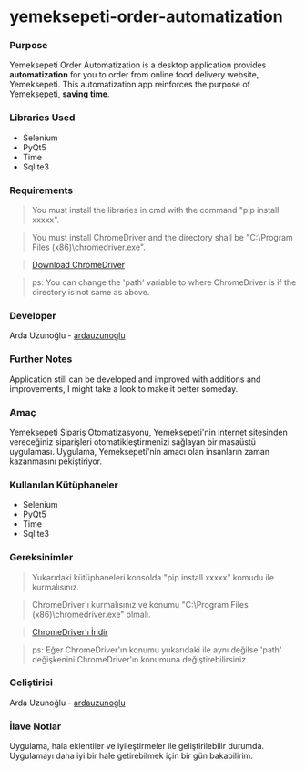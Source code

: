# yemeksepeti-order-automatization

### Purpose

Yemeksepeti Order Automatization is a desktop application provides **automatization** for you to order from online food delivery website, Yemeksepeti. This automatization app reinforces the purpose of Yemeksepeti, **saving time**.

### Libraries Used

- Selenium 
- PyQt5
- Time
- Sqlite3

### Requirements

> You must install the libraries in cmd with the command "pip install xxxxx".

> You must install ChromeDriver and the directory shall be "C:\Program Files (x86)\chromedriver.exe".

> [Download ChromeDriver](https://chromedriver.storage.googleapis.com/index.html?path=84.0.4147.30/)

> ps: You can change the 'path' variable to where ChromeDriver is if the directory is not same as above.

### Developer

Arda Uzunoğlu - [ardauzunoglu](https://github.com/ardauzunoglu)

### Further Notes

Application still can be developed and improved with additions and improvements, I might take a look to make it better someday.


### Amaç 

Yemeksepeti Sipariş Otomatizasyonu, Yemeksepeti'nin internet sitesinden vereceğiniz siparişleri otomatikleştirmenizi sağlayan bir masaüstü uygulaması. Uygulama, Yemeksepeti'nin amacı olan insanların zaman kazanmasını pekiştiriyor.

### Kullanılan Kütüphaneler

- Selenium 
- PyQt5
- Time
- Sqlite3

### Gereksinimler

> Yukarıdaki kütüphaneleri konsolda "pip install xxxxx" komudu ile kurmalısınız.

> ChromeDriver'ı kurmalısınız ve konumu "C:\Program Files (x86)\chromedriver.exe" olmalı.

> [ChromeDriver'ı İndir](https://chromedriver.storage.googleapis.com/index.html?path=84.0.4147.30/)

> ps: Eğer ChromeDriver'ın konumu yukarıdaki ile aynı değilse 'path' değişkenini ChromeDriver'ın konumuna değiştirebilirsiniz.

### Geliştirici

Arda Uzunoğlu - [ardauzunoglu](https://github.com/ardauzunoglu)

### İlave Notlar

Uygulama, hala eklentiler ve iyileştirmeler ile geliştirilebilir durumda. Uygulamayı daha iyi bir hale getirebilmek için bir gün bakabilirim.



